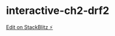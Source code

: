 # interactive-ch2-drf2

[Edit on StackBlitz ⚡️](https://stackblitz.com/edit/interactive-ch2-sol-wskxwy)